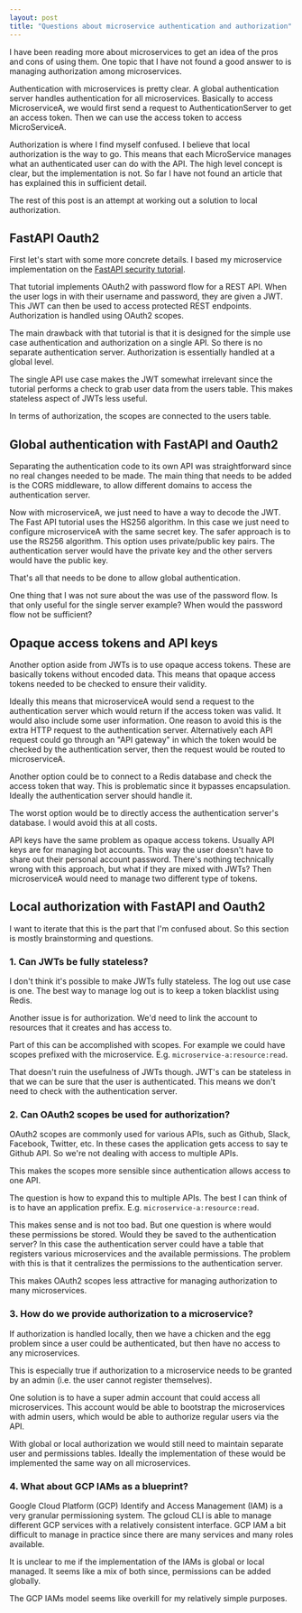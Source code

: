 ```yaml
---
layout: post
title: "Questions about microservice authentication and authorization"
---
```


I have been reading more about microservices to get an idea of the pros and cons of using them. One topic that I have not found a good answer to is managing authorization among microservices.

Authentication with microservices is pretty clear. A global authentication server handles authentication for all microservices. Basically to access MicroserviceA, we would first send a request to AuthenticationServer to get an access token. Then we can use the access token to access MicroServiceA.

Authorization is where I find myself confused. I believe that local authorization is the way to go. This means that each MicroService manages what an authenticated user can do with the API. The high level concept is clear, but the implementation is not. So far I have not found an article that has explained this in sufficient detail.

The rest of this post is an attempt at working out a solution to local authorization.

## FastAPI Oauth2

First let's start with some more concrete details. I based my microservice implementation on the [FastAPI security tutorial](https://fastapi.tiangolo.com/tutorial/security/intro/).

That tutorial implements OAuth2 with password flow for a REST API. When the user logs in with their username and password, they are given a JWT. This JWT can then be used to access protected REST endpoints. Authorization is handled using OAuth2 scopes.

The main drawback with that tutorial is that it is designed for the simple use case authentication and authorization on a single API. So there is no separate authentication server. Authorization is essentially handled at a global level.

The single API use case makes the JWT somewhat irrelevant since the tutorial performs a check to grab user data from the users table. This makes stateless aspect of JWTs less useful.

In terms of authorization, the scopes are connected to the users table.

## Global authentication with FastAPI and Oauth2

Separating the authentication code to its own API was straightforward since no real changes needed to be made. The main thing that needs to be added is the CORS middleware, to allow different domains to access the authentication server.

Now with microserviceA, we just need to have a way to decode the JWT. The Fast API tutorial uses the HS256 algorithm. In this case we just need to configure microserviceA with the same secret key. The safer approach is to use the RS256 algorithm. This option uses private/public key pairs. The authentication server would have the private key and the other servers would have the public key.

That's all that needs to be done to allow global authentication.

One thing that I was not sure about the was use of the password flow. Is that only useful for the single server example? When would the password flow not be sufficient?

## Opaque access tokens and API keys

Another option aside from JWTs is to use opaque access tokens. These are basically tokens without encoded data. This means that opaque access tokens needed to be checked to ensure their validity.

Ideally this means that microserviceA would send a request to the authentication server which would return if the access token was valid. It would also include some user information. One reason to avoid this is the extra HTTP request to the authentication server. Alternatively each API request could go through an "API gateway" in which the token would be checked by the authentication server, then the request would be routed to microserviceA.

Another option could be to connect to a Redis database and check the access token that way. This is problematic since it bypasses encapsulation. Ideally the authentication server should handle it.

The worst option would be to directly access the authentication server's database. I would avoid this at all costs.

API keys have the same problem as opaque access tokens. Usually API keys are for managing bot accounts. This way the user doesn't have to share out their personal account password. There's nothing technically wrong with this approach, but what if they are mixed with JWTs? Then microserviceA would need to manage two different type of tokens.

## Local authorization with FastAPI and Oauth2

I want to iterate that this is the part that I'm confused about. So this section is mostly brainstorming and questions.

### 1. Can JWTs be fully stateless?

I don't think it's possible to make JWTs fully stateless. The log out use case is one. The best way to manage log out is to keep a token blacklist using Redis.

Another issue is for authorization. We'd need to link the account to resources that it creates and has access to.

Part of this can be accomplished with scopes. For example we could have scopes prefixed with the microservice. E.g. `microservice-a:resource:read`.

That doesn't ruin the usefulness of JWTs though. JWT's can be stateless in that we can be sure that the user is authenticated. This means we don't need to check with the authentication server.

### 2. Can OAuth2 scopes be used for authorization?

OAuth2 scopes are commonly used for various APIs, such as Github, Slack, Facebook, Twitter, etc. In these cases the application gets access to say te Github API. So we're not dealing with access to multiple APIs.

This makes the scopes more sensible since authentication allows access to one API.

The question is how to expand this to multiple APIs. The best I can think of is to have an application prefix. E.g. `microservice-a:resource:read`.

This makes sense and is not too bad. But one question is where would these permissions be stored. Would they be saved to the authentication server? In this case the authentication server could have a table that registers various microservices and the available permissions. The problem with this is that it centralizes the permissions to the authentication server.

This makes OAuth2 scopes less attractive for managing authorization to many microservices.

### 3. How do we provide authorization to a microservice?

If authorization is handled locally, then we have a chicken and the egg problem since a user could be authenticated, but then have no access to any microservices.

This is especially true if authorization to a microservice needs to be granted by an admin (i.e. the user cannot register themselves).

One solution is to have a super admin account that could access all microservices. This account would be able to bootstrap the microservices with admin users, which would be able to authorize regular users via the API.

With global or local authorization we would still need to maintain separate user and permissions tables. Ideally the implementation of these would be implemented the same way on all microservices.

### 4. What about GCP IAMs as a blueprint?

Google Cloud Platform (GCP) Identify and Access Management (IAM) is a very granular permissioning system. The gcloud CLI is able to manage different GCP services with a relatively consistent interface. GCP IAM a bit difficult to manage in practice since there are many services and many roles available.

It is unclear to me if the implementation of the IAMs is global or local managed. It seems like a mix of both since, permissions can be added globally.

The GCP IAMs model seems like overkill for my relatively simple purposes.
